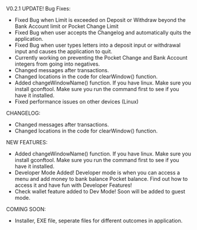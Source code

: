 V0.2.1 UPDATE!
Bug Fixes:
- Fixed Bug when Limit is exceeded on Deposit or Withdraw beyond the Bank Account limit or Pocket Change Limit
- Fixed Bug when user accepts the Changelog and automatically quits the application.
- Fixed Bug when user types letters into a deposit input or withdrawal input and causes the application to
  quit.
- Currently working on preventing the Pocket Change and Bank Account integers from going into negatives.
- Changed messages after transactions.
- Changed locations in the code for clearWindow() function.
- Added changeWindowName() function. If you have linux. Make sure you install gconftool.
  Make sure you run the command first to see if you have it installed.
- Fixed performance issues on other devices (Linux)

CHANGELOG:
- Changed messages after transactions.
- Changed locations in the code for clearWindow() function.

NEW FEATURES:
- Added changeWindowName() function. If you have linux. Make sure you install gconftool.
  Make sure you run the command first to see if you have it installed.
- Developer Mode Added! Developer mode is when you can access a menu and add money to bank balance
  Pocket balance. Find out how to access it and have fun with Developer Features!
- Check wallet feature added to Dev Mode! Soon will be added to guest mode.

COMING SOON:
- Installer, EXE file, seperate files for different outcomes in application.
